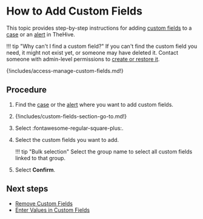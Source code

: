 # How to Add Custom Fields

This topic provides step-by-step instructions for adding [custom fields](../../../../administration/custom-fields/about-custom-fields.md) to a [case](../about-cases.md) or an [alert](../../alerts/about-alerts.md) in TheHive.

!!! tip "Why can't I find a custom field?"
    If you can't find the custom field you need, it might not exist yet, or someone may have deleted it. Contact someone with admin-level permissions to [create or restore it](../../../../administration/custom-fields/create-a-custom-field.md).

{!includes/access-manage-custom-fields.md!}

## Procedure

1. Find the [case](../../cases/search-for-cases/find-a-case.md) or the [alert](../../alerts/search-for-alerts/find-an-alert.md) where you want to add custom fields.

2. {!includes/custom-fields-section-go-to.md!}

3. Select :fontawesome-regular-square-plus:.

4. Select the custom fields you want to add.

    !!! tip "Bulk selection"
        Select the group name to select all custom fields linked to that group.

5. Select **Confirm**.

## Next steps

* [Remove Custom Fields](remove-custom-fields.md)
* [Enter Values in Custom Fields](enter-values-in-custom-fields.md)